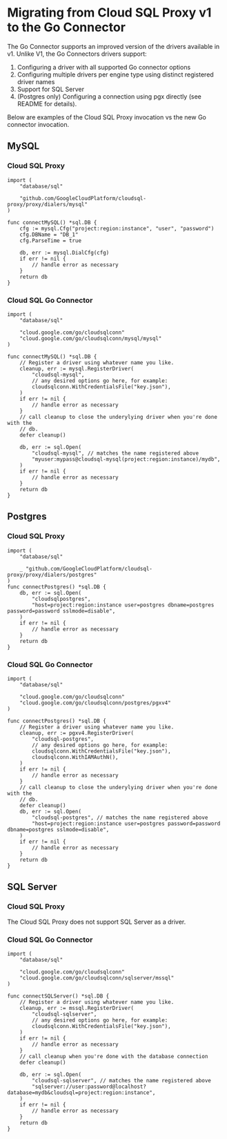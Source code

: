 # Migrating from Cloud SQL Proxy v1 to the Go Connector

The Go Connector supports an improved version of the drivers available in v1.
Unlike V1, the Go Connectors drivers support:

1. Configuring a driver with all supported Go connector options
1. Configuring multiple drivers per engine type using distinct registered driver
   names
1. Support for SQL Server
1. (Postgres only) Configuring a connection using pgx directly (see README for
   details).

Below are examples of the Cloud SQL Proxy invocation vs the new Go connector
invocation.

## MySQL

### Cloud SQL Proxy

``` golang
import (
	"database/sql"

	"github.com/GoogleCloudPlatform/cloudsql-proxy/proxy/dialers/mysql"
)

func connectMySQL() *sql.DB {
	cfg := mysql.Cfg("project:region:instance", "user", "password")
	cfg.DBName = "DB_1"
	cfg.ParseTime = true

	db, err := mysql.DialCfg(cfg)
	if err != nil {
		// handle error as necessary
	}
	return db
}
```

### Cloud SQL Go Connector

``` golang
import (
	"database/sql"

	"cloud.google.com/go/cloudsqlconn"
	"cloud.google.com/go/cloudsqlconn/mysql/mysql"
)

func connectMySQL() *sql.DB {
	// Register a driver using whatever name you like.
	cleanup, err := mysql.RegisterDriver(
		"cloudsql-mysql",
		// any desired options go here, for example:
		cloudsqlconn.WithCredentialsFile("key.json"),
	)
	if err != nil {
		// handle error as necessary
	}
	// call cleanup to close the underylying driver when you're done with the
	// db.
	defer cleanup()

	db, err := sql.Open(
		"cloudsql-mysql", // matches the name registered above
		"myuser:mypass@cloudsql-mysql(project:region:instance)/mydb",
	)
	if err != nil {
		// handle error as necessary
	}
	return db
}
```

## Postgres

### Cloud SQL Proxy

``` golang
import (
	"database/sql"

	_ "github.com/GoogleCloudPlatform/cloudsql-proxy/proxy/dialers/postgres"
)
func connectPostgres() *sql.DB {
	db, err := sql.Open(
		"cloudsqlpostgres",
		"host=project:region:instance user=postgres dbname=postgres password=password sslmode=disable",
	)
	if err != nil {
		// handle error as necessary
	}
	return db
}
```

### Cloud SQL Go Connector

``` golang
import (
	"database/sql"

	"cloud.google.com/go/cloudsqlconn"
	"cloud.google.com/go/cloudsqlconn/postgres/pgxv4"
)

func connectPostgres() *sql.DB {
	// Register a driver using whatever name you like.
	cleanup, err := pgxv4.RegisterDriver(
		"cloudsql-postgres",
		// any desired options go here, for example:
		cloudsqlconn.WithCredentialsFile("key.json"),
		cloudsqlconn.WithIAMAuthN(),
	)
	if err != nil {
		// handle error as necessary
	}
	// call cleanup to close the underylying driver when you're done with the
	// db.
	defer cleanup()
	db, err := sql.Open(
		"cloudsql-postgres", // matches the name registered above
		"host=project:region:instance user=postgres password=password dbname=postgres sslmode=disable",
	)
	if err != nil {
		// handle error as necessary
	}
	return db
}
```

## SQL Server

### Cloud SQL Proxy

The Cloud SQL Proxy does not support SQL Server as a driver.

### Cloud SQL Go Connector

``` golang
import (
	"database/sql"

	"cloud.google.com/go/cloudsqlconn"
	"cloud.google.com/go/cloudsqlconn/sqlserver/mssql"
)

func connectSQLServer() *sql.DB {
	// Register a driver using whatever name you like.
	cleanup, err := mssql.RegisterDriver(
		"cloudsql-sqlserver",
		// any desired options go here, for example:
		cloudsqlconn.WithCredentialsFile("key.json"),
	)
	if err != nil {
		// handle error as necessary
	}
	// call cleanup when you're done with the database connection
	defer cleanup()

	db, err := sql.Open(
		"cloudsql-sqlserver", // matches the name registered above
		"sqlserver://user:password@localhost?database=mydb&cloudsql=project:region:instance",
	)
	if err != nil {
		// handle error as necessary
	}
	return db
}
```
